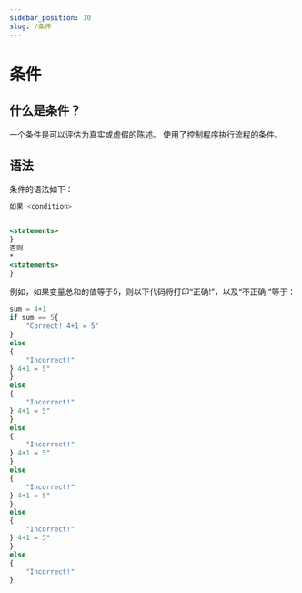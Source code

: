```yaml
---
sidebar_position: 10
slug: /条件
---
```


# 条件

## 什么是条件？

一个条件是可以评估为真实或虚假的陈述。 使用了控制程序执行流程的条件。

## 语法

条件的语法如下：

```jsx
如果 <condition>


<statements>
}
否则
*
<statements>
}
```

例如，如果变量总和的值等于5，则以下代码将打印“正确!”，以及“不正确!”等于：


```jsx
sum = 4+1
if sum == 5{
    "Correct! 4+1 = 5"
}
else
{
    "Incorrect!"
} 4+1 = 5"
}
else
{
    "Incorrect!"
} 4+1 = 5"
}
else
{
    "Incorrect!"
} 4+1 = 5"
}
else
{
    "Incorrect!"
} 4+1 = 5"
}
else
{
    "Incorrect!"
} 4+1 = 5"
}
else
{
    "Incorrect!"
}
```

